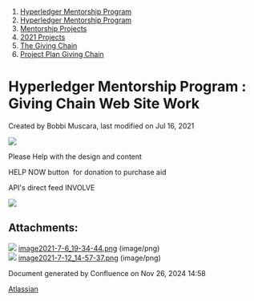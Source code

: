 1. [Hyperledger Mentorship Program](index.html)
2. [Hyperledger Mentorship Program](Hyperledger-Mentorship-Program_21954571.html)
3. [Mentorship Projects](Mentorship-Projects_21954604.html)
4. [2021 Projects](2021-Projects_21964295.html)
5. [The Giving Chain](The-Giving-Chain_21957087.html)
6. [Project Plan Giving Chain](Project-Plan-Giving-Chain_21964753.html)

# Hyperledger Mentorship Program : Giving Chain Web Site Work

Created by Bobbi Muscara, last modified on Jul 16, 2021

![](attachments/21957770/21964945.png?height=250)

Please Help with the design and content

HELP NOW button  for donation to purchase aid

API's direct feed INVOLVE

![](attachments/21957770/21965059.png?height=250)

## Attachments:

![](images/icons/bullet_blue.gif) [image2021-7-6\_19-34-44.png](attachments/21957770/21964945.png) (image/png)  
![](images/icons/bullet_blue.gif) [image2021-7-12\_14-57-37.png](attachments/21957770/21965059.png) (image/png)

Document generated by Confluence on Nov 26, 2024 14:58

[Atlassian](http://www.atlassian.com/)
